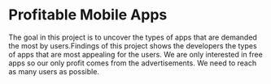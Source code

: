# Profitable Mobile Apps
The goal in this project is to uncover the types of apps that are demanded the most by users.Findings of this project shows the developers the types of apps that are most appealing for the users. We are only interested in free apps so our only profit comes from the advertisements. We need to reach as many users as possible. 
